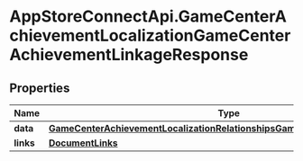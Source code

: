 # AppStoreConnectApi.GameCenterAchievementLocalizationGameCenterAchievementLinkageResponse

## Properties

Name | Type | Description | Notes
------------ | ------------- | ------------- | -------------
**data** | [**GameCenterAchievementLocalizationRelationshipsGameCenterAchievementData**](GameCenterAchievementLocalizationRelationshipsGameCenterAchievementData.md) |  | 
**links** | [**DocumentLinks**](DocumentLinks.md) |  | 


